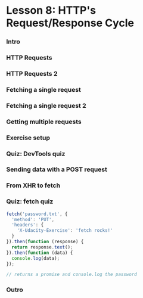 # Lesson 8: HTTP's Request/Response Cycle

### Intro
### HTTP Requests
### HTTP Requests 2
### Fetching a single request
### Fetching a single request 2
### Getting multiple requests
### Exercise setup
### Quiz: DevTools quiz
### Sending data with a POST request
### From XHR to fetch
### Quiz: fetch quiz
```js
fetch('password.txt', {
  'method': 'PUT',
  'headers': {
    'X-Udacity-Exercise': 'fetch rocks!'
  }
}).then(function (response) {
  return response.text();
}).then(function (data) {
  console.log(data);
});

// returns a promise and console.log the password
```

### Outro
